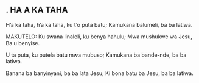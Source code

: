 ## . HA A KA TAHA

H’a ka taha, h’a ka taha, ku t’o puta batu;
Kamukana balumeli, ba ba latiwa.

MAKUTELO:
Ku swana linaleli, ku benya hahulu;
Mwa mushukwe wa Jesu, Ba u benyise.


U ta puta, ku putela batu mwa mubuso;
Kamukana ba bande-nde, ba ba latiwa.


Banana ba banyinyani, ba ba lata Jesu;
Ki bona batu ba Jesu, ba ba latiwa.

